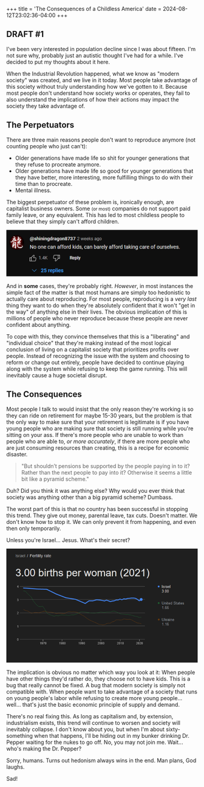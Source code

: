 +++
title = 'The Consequences of a Childless America'
date = 2024-08-12T23:02:36-04:00
+++

## DRAFT #1

I've been very interested in population decline since I was about fifteen. I'm not sure why, probably just an autistic thought I've had for a while. I've decided to put my thoughts about it here.

When the Industrial Revolution happened, what we know as "modern society" was created, and we live in it today. Most people take advantage of this society without truly understanding how we've gotten to it. 
Because most people don't understand how society works or operates, they fail to also understand the implications of how their actions may impact the society they take advantage of.

## The Perpetuators

There are three main reasons people don't want to reproduce anymore (not counting people who just can't):
* Older generations have made life so shit for younger generations that they refuse to procreate anymore. 
* Older generations have made life so good for younger generations that they have better, more interesting, more fulfilling things to do with their time than to procreate.
* Mental illness.

The biggest perpetuator of these problem is, ironically enough, are capitalist business owners. Some <small>(or most)</small> companies do not support paid family leave, or any equivalent. This has led to most childless people to believe that they simply can't afford children.

![alt text](image-1.png)

And in **some** cases, they're probably right. *However*, in most instances the simple fact of the matter is that most humans are simply too hedonistic to actually care about reproducing. For most people, reproducing is a *very last* thing they want to do when they're absolutely confident that it won't "get in the way" of anything else in their lives. The obvious implication of this is millions of people who never reproduce because these people are never confident about anything.

To cope with this, they convince themselves that this is a "liberating" and "individual choice" that they're making instead of the most logical conclusion of living on a capitalist society that prioritizes profits over people. Instead of recognizing the issue with the system and choosing to reform or change out entirely, people have decided to continue playing along with the system while refusing to keep the game running. This will inevitably cause a huge societal disrupt.

## The Consequences

Most people I talk to would insist that the only reason they're working is so they can ride on retirement for maybe 15-30 years, but the problem is that the only way to make sure that your retirement is legitimate is if you have young people who are making sure that society is still running while you're sitting on your ass. If there's more people who are unable to work than people who are able to, *or more accurately*, if there are more people who are just consuming resources than creating, this is a recipe for economic disaster.

> "But shouldn’t pensions be supported by the people paying in to it? Rather than the next people to pay into it? Otherwise it seems a little bit like a pyramid scheme."

Duh? Did you think it was anything else? Why would you ever think that society was anything other than a big pyramid scheme? Dumbass.

The worst part of this is that no country has been successful in stopping this trend. They give out money, parental leave, tax cuts. Doesn't matter. We don't know how to stop it. We can only prevent it from happening, and even then only temporarily.

Unless you're Israel... Jesus. What's their secret?

![alt text](image.png)

The implication is obvious no matter which way you look at it: When people have other things they'd rather do, they choose not to have kids. This is a bug that really cannot be fixed. A bug that modern society is simply not compatible with. When people want to take advantage of a society that runs on young people's labor while refusing to create more young people... well... that's just the basic economic principle of supply and demand.

There's no real fixing this. As long as capitalism and, by extension, industrialism exists, this trend will continue to worsen and society will inevitably collapse. I don't know about you, but when I'm about sixty-something when that happens, I'll be hiding out in my bunker drinking Dr. Pepper waiting for the nukes to go off. No, you may not join me. Wait... who's making the Dr. Pepper?

Sorry, humans. Turns out hedonism always wins in the end. Man plans, God laughs.

Sad!